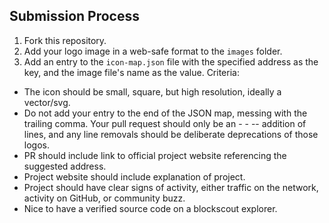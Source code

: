## Submission Process

1. Fork this repository.
2. Add your logo image in a web-safe format to the `images` folder.
3. Add an entry to the `icon-map.json` file with the specified address as the key, and the image file's name as the value.
Criteria:

- The icon should be small, square, but high resolution, ideally a vector/svg.
- Do not add your entry to the end of the JSON map, messing with the trailing comma. Your pull request should only be an - - -- addition of lines, and any line removals should be deliberate deprecations of those logos.
- PR should include link to official project website referencing the suggested address.
- Project website should include explanation of project.
- Project should have clear signs of activity, either traffic on the network, activity on GitHub, or community buzz.
- Nice to have a verified source code on a blockscout explorer.
